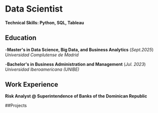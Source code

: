 # Data Scientist

#### Technical Skills: Python, SQL, Tableau

## Education
-**Master's in Data Science, Big Data, and Business Analytics** (_Sept.2025_)
  _Universidad Complutense de Madrid_
  
-**Bachelor's in Business Administration and Management** (_Jul. 2023_)
  _Universidad Iberoamericana (UNIBE)_

## Work Experience
**Risk Analyst @ Superintendence of Banks of the Dominican Republic**

##Projects
